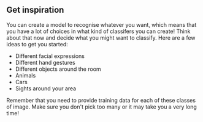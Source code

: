## Get inspiration

You can create a model to recognise whatever you want, which means that you have a lot of choices in what kind of classifers you can create! Think about that now and decide what  you might want to classify. Here are a few ideas to get you started:

+ Different facial expressions
+ Different hand gestures
+ Different objects around the room
+ Animals
+ Cars
+ Sights around your area

Remember that you need to provide training data for each of these classes of image. Make sure you don't pick too many or it may take you a very long time!

